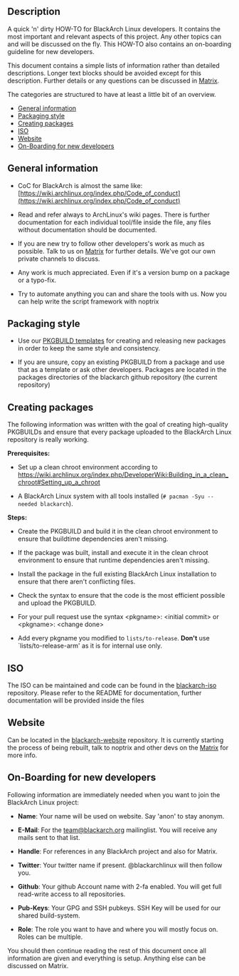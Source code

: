 ## Description

A quick 'n' dirty HOW-TO for BlackArch Linux developers. It contains the most
important and relevant aspects of this project. Any other topics can and will be
discussed on the fly. This HOW-TO also contains an on-boarding guideline for
new developers.

This document contains a simple lists of information rather than detailed
descriptions. Longer text blocks should be avoided except for this description.
Further details or any questions can be discussed in
[Matrix](https://matrix.to/#/#BlackArch:matrix.org).

The categories are structured to have at least a little bit of an overview.

- [General information](#general-information)
- [Packaging style](#packaging-style)
- [Creating packages](#creating-packages)
- [ISO](#iso)
- [Website](#website)
- [On-Boarding for new developers](#on-boarding-for-new-developers)

## General information

- CoC for BlackArch is almost the same like:
  [https://wiki.archlinux.org/index.php/Code_of_conduct](https://wiki.archlinux.org/index.php/Code_of_conduct)

- Read and refer always to ArchLinux's wiki pages. There is further
  documentation for each individual tool/file inside the file, any files without
  documentation should be documented.

- If you are new try to follow other developers's work as much as possible. Talk
  to us on [Matrix](https://matrix.to/#/#BlackArch:matrix.org) for further
  details. We've got our own private channels to discuss.

- Any work is much appreciated. Even if it's a version bump on a package or a
  typo-fix.

- Try to automate anything you can and share the tools with us. Now you can help
  write the script framework with noptrix


## Packaging style

- Use our [PKGBUILD templates](https://github.com/BlackArch/blackarch-pkgbuilds)
  for creating and releasing new packages in order to keep the same style and
  consistency.

- If you are unsure, copy an existing PKGBUILD from a package and use that as a
  template or ask other developers. Packages are located in the packages
  directories of the blackarch github repository (the current repository)


## Creating packages


The following information was written with the goal of creating high-quality
PKGBUILDs and ensure that every package uploaded to the BlackArch Linux
repository is really working.

**Prerequisites:**

- Set up a clean chroot environment according to
  https://wiki.archlinux.org/index.php/DeveloperWiki:Building_in_a_clean_chroot#Setting_up_a_chroot

- A BlackArch Linux system with all tools installed
  (`# pacman -Syu --needed blackarch`).

**Steps:**

- Create the PKGBUILD and build it in the clean chroot environment to ensure
  that buildtime dependencies aren't missing.

- If the package was built, install and execute it in the clean chroot
  environment to ensure that runtime dependencies aren't missing.

- Install the package in the full existing BlackArch Linux installation to
  ensure that there aren't conflicting files.

- Check the syntax to ensure that the code is the most efficient possible and
  upload the PKGBUILD.

- For your pull request use the syntax \<pkgname\>: \<initial commit\> or \<pkgname\>: \<change done\>

- Add every pkgname you modified to `lists/to-release`. **Don't** use
  `lists/to-release-arm' as it is for internal use only.

## ISO

The ISO can be maintained and code can be found in the
[blackarch-iso](https://github.com/BlackArch/blackarch-iso) repository. Please
refer to the README for documentation, further documentation will be provided
inside the files


## Website

Can be located in the
[blackarch-website](https://github.com/BlackArch/blackarch-site) repository. It
is currently starting the process of being rebuilt, talk to noptrix and other
devs on the [Matrix](https://matrix.to/#/#BlackArch:matrix.org) for more info.

## On-Boarding for new developers

Following information are immediately needed when you want to join the BlackArch
Linux project:

- **Name**: Your name will be used on website. Say 'anon' to stay anonym.

- **E-Mail**: For the team@blackarch.org mailinglist. You will receive any mails
  sent to that list.

- **Handle**: For references in any BlackArch project and also for Matrix.

- **Twitter**: Your twitter name if present. @blackarchlinux will then follow
  you.

- **Github**: Your github Account name with 2-fa enabled. You will get full
  read-write access to all repositories.

- **Pub-Keys**: Your GPG and SSH pubkeys. SSH Key will be used for our shared
  build-system.

- **Role**: The role you want to have and where you will mostly focus on. Roles
  can be multiple.

You should then continue reading the rest of this document once all information
are given and everything is setup. Anything else can be discussed on Matrix.

